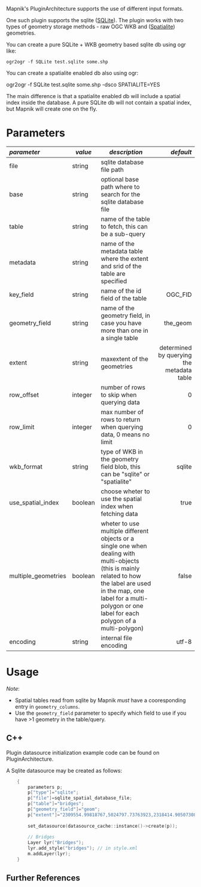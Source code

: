 Mapnik's PluginArchitecture supports the use of different input formats.

One such plugin supports the sqlite ([SQLite](http://en.wikipedia.org/wiki/SQLite)). The plugin works with two types of geometry storage methods - raw OGC WKB and ([Spatialite](http://www.gaia-gis.it/spatialite)) geometries.

You can create a pure SQLite + WKB geometry based sqlite db using ogr like:

    ogr2ogr -f SQLite test.sqlite some.shp

You can create a spatialite enabled db also using ogr:

   ogr2ogr -f SQLite test.sqlite some.shp -dsco SPATIALITE=YES


The main difference is that a spatialite enabled db will include a spatial index inside the database. A pure SQLite db will not contain a spatial index, but Mapnik will create one on the fly.

# Parameters

| *parameter*       | *value*  | *description* | *default* |
|:------------------|----------|---------------|----------:|
| file                  | string       | sqlite database file path | |
| base                  | string       | optional base path where to search for the sqlite database file | |
| table                 | string       | name of the table to fetch, this can be a sub-query | |
| metadata              | string       | name of the metadata table where the extent and srid of the table are specified | |
| key_field             | string       | name of the id field of the table | OGC_FID | 
| geometry_field        | string       | name of the geometry field, in case you have more than one in a single table | the_geom |
| extent                | string       | maxextent of the geometries | determined by querying the metadata table |
| row_offset            | integer      | number of rows to skip when querying data | 0 |
| row_limit             | integer      | max number of rows to return when querying data, 0 means no limit | 0 |
| wkb_format            | string       | type of WKB in the geometry field blob, this can be "sqlite" or "spatialite" | sqlite |
| use_spatial_index     | boolean      | choose wheter to use the spatial index when fetching data | true |
| multiple_geometries   | boolean      | wheter to use multiple different objects or a single one when dealing with multi-objects (this is mainly related to how the label are used in the map, one label for a multi-polygon or one label for each polygon of a multi-polygon)| false |
| encoding              | string       | internal file encoding | utf-8 |

# Usage

*Note*: 
 * Spatial tables read from sqlite by Mapnik _must_ have a cooresponding entry in `geometry_columns`.
 * Use the `geometry_field` parameter to specify which field to use if you have >1 geometry in the table/query.

## C++

Plugin datasource initialization example code can be found on PluginArchitecture.

A Sqlite datasource may be created as follows:

```cpp
    {
        parameters p;
        p["type"]="sqlite";
        p["file"]=sqlite_spatial_database_file;
        p["table"]="bridges";
        p["geometry_field"]="geom";
        p["extent"]="2309554.99818767,5024797.73763923,2318414.90507308,5040447.94690007";
    
        set_datasource(datasource_cache::instance()->create(p));
    
        // Bridges
        Layer lyr("Bridges");
        lyr.add_style("bridges"); // in style.xml
        m.addLayer(lyr);
    }
```

## Further References